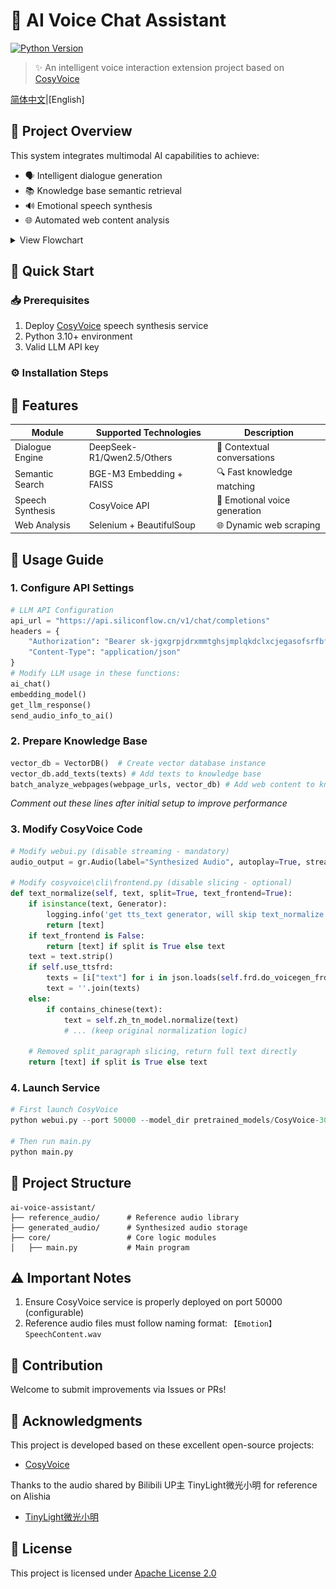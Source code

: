# 🌸 AI Voice Chat Assistant

[![Python Version](https://img.shields.io/badge/python-3.10+-blue.svg)](https://www.python.org/)

> ✨ An intelligent voice interaction extension project based on [CosyVoice](https://github.com/FunAudioLLM/CosyVoice)

[简体中文](./README.md)|[English]

## 🌟 Project Overview

This system integrates multimodal AI capabilities to achieve:

- 🗣️ Intelligent dialogue generation
- 📚 Knowledge base semantic retrieval
- 🔊 Emotional speech synthesis
- 🌐 Automated web content analysis

<details>
  <summary>View Flowchart</summary>
  <img src="./images/流程图.PNG" alt="Flowchart">
</details>

## 🚀 Quick Start

### 📥 Prerequisites

1. Deploy [CosyVoice](https://github.com/FunAudioLLM/CosyVoice) speech synthesis service
2. Python 3.10+ environment
3. Valid LLM API key

### ⚙️ Installation Steps

## 🔧 Features

| Module          | Supported Technologies       | Description                 |
| --------------- | ----------------------------- | --------------------------- |
| Dialogue Engine | DeepSeek-R1/Qwen2.5/Others    | 🧠 Contextual conversations |
| Semantic Search | BGE-M3 Embedding + FAISS      | 🔍 Fast knowledge matching  |
| Speech Synthesis| CosyVoice API                 | 🎵 Emotional voice generation |
| Web Analysis    | Selenium + BeautifulSoup      | 🌐 Dynamic web scraping     |

## 📖 Usage Guide

### 1. Configure API Settings
```python
# LLM API Configuration
api_url = "https://api.siliconflow.cn/v1/chat/completions"
headers = {
    "Authorization": "Bearer sk-jgxgrpjdrxmmtghsjmplqkdclxcjegasofsrfbfcwkyiaekc",
    "Content-Type": "application/json"
}
# Modify LLM usage in these functions:
ai_chat()
embedding_model()
get_llm_response()
send_audio_info_to_ai()
```

### 2. Prepare Knowledge Base

```python
vector_db = VectorDB()  # Create vector database instance
vector_db.add_texts(texts) # Add texts to knowledge base
batch_analyze_webpages(webpage_urls, vector_db) # Add web content to knowledge base
```

*Comment out these lines after initial setup to improve performance*

### 3. Modify CosyVoice Code
```python
# Modify webui.py (disable streaming - mandatory)
audio_output = gr.Audio(label="Synthesized Audio", autoplay=True, streaming=False)

# Modify cosyvoice\cli\frontend.py (disable slicing - optional)
def text_normalize(self, text, split=True, text_frontend=True):
    if isinstance(text, Generator):
        logging.info('get tts_text generator, will skip text_normalize!')
        return [text]
    if text_frontend is False:
        return [text] if split is True else text
    text = text.strip()
    if self.use_ttsfrd:
        texts = [i["text"] for i in json.loads(self.frd.do_voicegen_frd(text))["sentences"]]
        text = ''.join(texts)
    else:
        if contains_chinese(text):
            text = self.zh_tn_model.normalize(text)
            # ... (keep original normalization logic)
            
    # Removed split_paragraph slicing, return full text directly
    return [text] if split is True else text
```

### 4. Launch Service

```python
# First launch CosyVoice
python webui.py --port 50000 --model_dir pretrained_models/CosyVoice-300M

# Then run main.py
python main.py
```

## 📂 Project Structure

```
ai-voice-assistant/
├── reference_audio/      # Reference audio library
├── generated_audio/      # Synthesized audio storage
├── core/                 # Core logic modules
│   ├── main.py           # Main program
```

## ⚠️ Important Notes

1. Ensure CosyVoice service is properly deployed on port 50000 (configurable)
2. Reference audio files must follow naming format: `【Emotion】SpeechContent.wav`

## 🤝 Contribution

Welcome to submit improvements via Issues or PRs!

## 🙏 Acknowledgments

This project is developed based on these excellent open-source projects:

- [CosyVoice](https://github.com/FunAudioLLM/CosyVoice)

Thanks to the audio shared by Bilibili UP主 TinyLight微光小明 for reference on Alishia

- [TinyLight微光小明](https://space.bilibili.com/13264090)

## 📄 License

This project is licensed under [Apache License 2.0](LICENSE)
